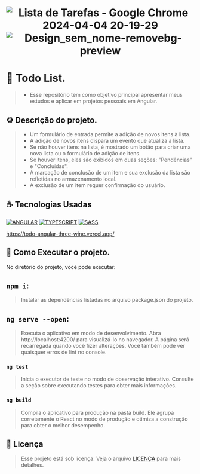 <h1 align="center" width:100%>

![Lista de Tarefas - Google Chrome 2024-04-04 20-19-29](https://github.com/gabrielsousaf/Todo-Angular/assets/121953504/0a696331-b7f4-432e-80b2-69427ee2ba45)
![Design_sem_nome-removebg-preview](https://github.com/gabrielsousaf/Todo-Angular/assets/121953504/950e7e03-ca18-4ca6-9173-d6fccf4340ad)


# 📱 Todo List.
> * Esse repositório tem como objetivo principal apresentar meus estudos e aplicar em projetos pessoais em Angular.
  

## ⚙ Descrição do projeto.
> * Um formulário de entrada permite a adição de novos itens à lista.
> * A adição de novos itens dispara um evento que atualiza a lista.
> * Se não houver itens na lista, é mostrado um botão para criar uma nova lista ou o formulário de adição de itens.
> * Se houver itens, eles são exibidos em duas seções: "Pendências" e "Concluídas".
> * A marcação de conclusão de um item e sua exclusão da lista são refletidas no armazenamento local.
> * A exclusão de um item requer confirmação do usuário.

 

## ☕ Tecnologias Usadas

[![ANGULAR](https://img.shields.io/badge/Angular-DD0031?style=for-the-badge&logo=angular&logoColor=white)](#)
[![TYPESCRIPT](https://img.shields.io/badge/TypeScript-007ACC?style=for-the-badge&logo=typescript&logoColor=white)](#)
[![SASS](https://img.shields.io/badge/Sass-CC6699?style=for-the-badge&logo=sass&logoColor=white)](#)

https://todo-angular-three-wine.vercel.app/

## 📎 Como Executar o projeto.

No diretório do projeto, você pode executar:

## `npm i`:
> Instalar as dependências listadas no arquivo package.json do projeto.

## `ng serve --open`: 
> Executa o aplicativo em modo de desenvolvimento.
> Abra http://localhost:4200/ para visualizá-lo no navegador.
> A página será recarregada quando você fizer alterações.
> Você também pode ver quaisquer erros de lint no console.

### `ng test`
> Inicia o executor de teste no modo de observação interativo.
> Consulte a seção sobre executando testes para obter mais informações.

### `ng build`
> Compila o aplicativo para produção na pasta build.
> Ele agrupa corretamente o React no modo de produção e otimiza a construção para obter o melhor desempenho.
   
## 📝 Licença

> Esse projeto está sob licença. Veja o arquivo [LICENÇA](LICENSE) para mais detalhes.


